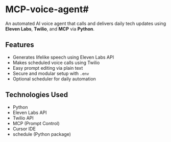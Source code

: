 # MCP-voice-agent#
An automated AI voice agent that calls and delivers daily tech updates using **Eleven Labs**, **Twilio**, and **MCP** via **Python**.

##  Features

- Generates lifelike speech using Eleven Labs API
- Makes scheduled voice calls using Twilio
- Easy prompt editing via plain text
- Secure and modular setup with `.env`
- Optional scheduler for daily automation

##  Technologies Used

- Python
- Eleven Labs API
- Twilio API
- MCP (Prompt Control)
- Cursor IDE
- schedule (Python package)

